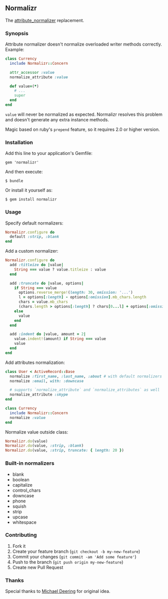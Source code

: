 ## Normalizr

The [attribute_normalizer](https://github.com/mdeering/attribute_normalizer) replacement.

### Synopsis

Attribute normalizer doesn't normalize overloaded writer methods correctly. Example:

```ruby
class Currency
  include Normalizr::Concern

  attr_accessor :value
  normalize_attribute :value

  def value=(*)
    # ...
    super
  end
end
```

`value` will never be normalized as expected. Normalizr resolves this problem and doesn't generate any extra instance methods.

Magic based on ruby's `prepend` feature, so it requires 2.0 or higher version.

### Installation

Add this line to your application's Gemfile:

    gem 'normalizr'

And then execute:

    $ bundle

Or install it yourself as:

    $ gem install normalizr

### Usage

Specify default normalizers:

```ruby
Normalizr.configure do
  default :strip, :blank
end
```

Add a custom normalizer:

```ruby
Normalizr.configure do
  add :titleize do |value|
    String === value ? value.titleize : value
  end

  add :truncate do |value, options|
    if String === value
      options.reverse_merge!(length: 30, omission: '...')
      l = options[:length] - options[:omission].mb_chars.length
      chars = value.mb_chars
      (chars.length > options[:length] ? chars[0...l] + options[:omission] : value).to_s
    else
      value
    end
  end

  add :indent do |value, amount = 2|
    value.indent!(amount) if String === value
    value
  end
end
```

Add attributes normalization:

```ruby
class User < ActiveRecord::Base
  normalize :first_name, :last_name, :about # with default normalizers
  normalize :email, with: :downcase

  # supports `normalize_attribute` and `normalize_attributes` as well
  normalize_attribute :skype
end

class Currency
  include Normalizr::Concern
  normalize :value
end
```

Normalize value outside class:

```ruby
Normalizr.do(value)
Normalizr.do(value, :strip, :blank)
Normalizr.do(value, :strip, truncate: { length: 20 })
```

### Built-in normalizers

- blank
- boolean
- capitalize
- control_chars
- downcase
- phone
- squish
- strip
- upcase
- whitespace

### Contributing

1. Fork it
2. Create your feature branch (`git checkout -b my-new-feature`)
3. Commit your changes (`git commit -am 'Add some feature'`)
4. Push to the branch (`git push origin my-new-feature`)
5. Create new Pull Request

### Thanks

Special thanks to [Michael Deering](https://github.com/mdeering) for original idea.
